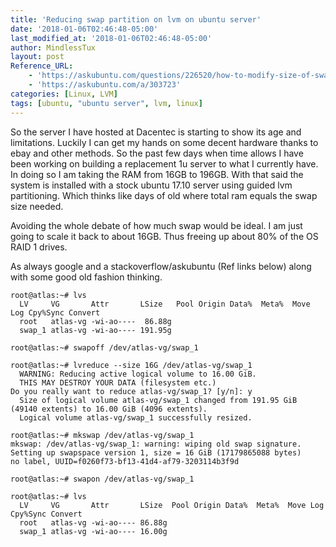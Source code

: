 ```yaml
---
title: 'Reducing swap partition on lvm on ubuntu server'
date: '2018-01-06T02:46:48-05:00'
last_modified_at: '2018-01-06T02:46:48-05:00'
author: MindlessTux
layout: post
Reference_URL:
    - 'https://askubuntu.com/questions/226520/how-to-modify-size-of-swap-with-a-lvm-partition'
    - 'https://askubuntu.com/a/303723'
categories: [Linux, LVM]
tags: [ubuntu, "ubuntu server", lvm, linux]
---
```


So the server I have hosted at Dacentec is starting to show its age and limitations. Luckily I can get my hands on some decent hardware thanks to ebay and other methods. So the past few days when time allows I have been working on building a replacement 1u server to what I currently have. In doing so I am taking the RAM from 16GB to 196GB. With that said the system is installed with a stock ubuntu 17.10 server using guided lvm partitioning. Which thinks like days of old where total ram equals the swap size needed.

<!--readmore-->

Avoiding the whole debate of how much swap would be ideal. I am just going to scale it back to about 16GB. Thus freeing up about 80% of the OS RAID 1 drives.

As always google and a stackoverflow/askubuntu (Ref links below) along with some good old fashion thinking.

```terminal
root@atlas:~# lvs
  LV     VG       Attr       LSize   Pool Origin Data%  Meta%  Move Log Cpy%Sync Convert
  root   atlas-vg -wi-ao----  86.88g                                                    
  swap_1 atlas-vg -wi-ao---- 191.95g                                                    

root@atlas:~# swapoff /dev/atlas-vg/swap_1

root@atlas:~# lvreduce --size 16G /dev/atlas-vg/swap_1
  WARNING: Reducing active logical volume to 16.00 GiB.
  THIS MAY DESTROY YOUR DATA (filesystem etc.)
Do you really want to reduce atlas-vg/swap_1? [y/n]: y
  Size of logical volume atlas-vg/swap_1 changed from 191.95 GiB (49140 extents) to 16.00 GiB (4096 extents).
  Logical volume atlas-vg/swap_1 successfully resized.

root@atlas:~# mkswap /dev/atlas-vg/swap_1
mkswap: /dev/atlas-vg/swap_1: warning: wiping old swap signature.
Setting up swapspace version 1, size = 16 GiB (17179865088 bytes)
no label, UUID=f0260f73-bf13-41d4-af79-3203114b3f9d

root@atlas:~# swapon /dev/atlas-vg/swap_1

root@atlas:~# lvs
  LV     VG       Attr       LSize  Pool Origin Data%  Meta%  Move Log Cpy%Sync Convert
  root   atlas-vg -wi-ao---- 86.88g                                                    
  swap_1 atlas-vg -wi-ao---- 16.00g    

```